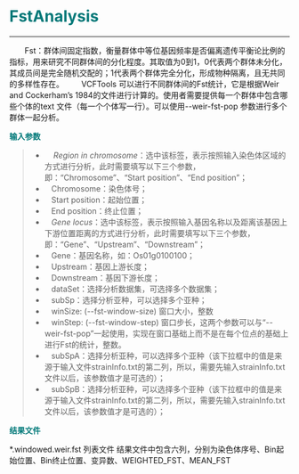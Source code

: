 # <font color="#007979">FstAnalysis</font>

---

&#160; &#160; &#160; &#160;Fst：群体间固定指数，衡量群体中等位基因频率是否偏离遗传平衡论比例的指标，用来研究不同群体间的分化程度。其取值为0到1，0代表两个群体未分化，其成员间是完全随机交配的；1代表两个群体完全分化，形成物种隔离，且无共同的多样性存在。
&#160; &#160; &#160; &#160;VCFTools 可以进行不同群体间的Fst统计，它是根据Weir and Cockerham’s 1984的文件进行计算的。使用者需要提供每一个群体中包含哪些个体的text 文件（每一个个体写一行）。可以使用--weir-fst-pop 参数进行多个群体一起分析。

**<font color="#007979">输入参数</font>**

> * &#160; &#160; *Region in chromosome*：选中该标签，表示按照输入染色体区域的方式进行分析，此时需要填写以下三个参数，即：“Chromosome”、“Start position”、“End position”；
> * &#160; &#160;<label id='chromsome'>Chromosome：</label>染色体号；
> * &#160; &#160;<label id='start'>Start position：</label>起始位置；
> * &#160; &#160;<label id='end'>End position：</label>终止位置；
> * &#160; &#160;*Gene locus*：选中该标签，表示按照输入基因名称以及距离该基因上下游位置距离的方式进行分析，此时需要填写以下三个参数，即：“Gene”、“Upstream”、“Downstream”；
> * &#160; &#160;<label id='gene'>Gene：</label>基因名称，如：Os01g0100100；
> * &#160; &#160;<label id='upstream'>Upstream：</label>基因上游长度；
> * &#160; &#160;<label id='downstream'>Downstream：</label>基因下游长度；
> * &#160; &#160;<label id='dataset'>dataSet：</label>选择分析数据集，可选择多个数据集；
> * &#160; &#160;<label id='subSp'>subSp：</label>选择分析亚种，可以选择多个亚种；
> * &#160; &#160;<label id='winSize'>winSize:</label> (--fst-window-size)  窗口大小，整数
> * &#160; &#160;<label id='winStep'>winStep:</label>  (--fst-window-step)  窗口步长，这两个参数可以与“--weir-fst-pop”一起使用，实现在窗口基础上而不是在每个位点的基础上进行Fst的统计，整数。
> * &#160; &#160;<label id='subSp'>subSpA：</label>选择分析亚种，可以选择多个亚种（该下拉框中的值是来源于输入文件strainInfo.txt的第二列，所以，需要先输入strainInfo.txt文件以后，该参数值才是可选的）；
> * &#160; &#160;<label id='subSp'>subSpB：</label>选择分析亚种，可以选择多个亚种（该下拉框中的值是来源于输入文件strainInfo.txt的第二列，所以，需要先输入strainInfo.txt文件以后，该参数值才是可选的）；

**<font color="#007979">结果文件</font>**

*.windowed.weir.fst 列表文件
结果文件中包含六列，分别为染色体序号、Bin起始位置、Bin终止位置、变异数、WEIGHTED_FST、MEAN_FST
